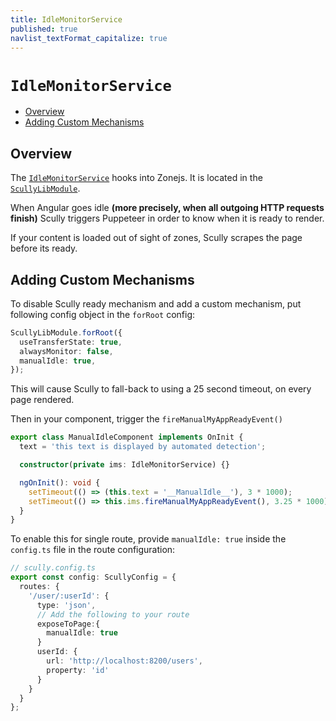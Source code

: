 ```yaml
---
title: IdleMonitorService
published: true
navlist_textFormat_capitalize: true
---
```


# `IdleMonitorService` <!-- omit in toc -->

<div class="docs-link_table">
  <a class="view-in-repo" href="https://github.com/scullyio/scully/blob/main/libs/ng-lib/src/lib/idleMonitor/idle-monitor.service.ts"></a>
</div>

<div class="docs-toc"></div>

- [Overview](#overview)
- [Adding Custom Mechanisms](#adding-custom-mechanisms)

## Overview

The [`IdleMonitorService`](https://github.com/scullyio/scully/blob/main/libs/ng-lib/src/lib/idleMonitor/idle-monitor.service.ts) hooks into Zonejs. It is located in the [`ScullyLibModule`](https://github.com/scullyio/scully/blob/main/libs/ng-lib/src/lib/scully-lib.module.ts).

When Angular goes idle **(more precisely, when all outgoing HTTP requests finish)** Scully triggers Puppeteer in order to know when it is ready to render.

If your content is loaded out of sight of zones, Scully scrapes the page before its ready.

## Adding Custom Mechanisms

To disable Scully ready mechanism and add a custom mechanism, put following config object in the `forRoot` config:

```typescript
ScullyLibModule.forRoot({
  useTransferState: true,
  alwaysMonitor: false,
  manualIdle: true,
});
```

This will cause Scully to fall-back to using a 25 second timeout, on every page rendered.

Then in your component, trigger the `fireManualMyAppReadyEvent()`

```typescript
export class ManualIdleComponent implements OnInit {
  text = 'this text is displayed by automated detection';

  constructor(private ims: IdleMonitorService) {}

  ngOnInit(): void {
    setTimeout(() => (this.text = '__ManualIdle__'), 3 * 1000);
    setTimeout(() => this.ims.fireManualMyAppReadyEvent(), 3.25 * 1000);
  }
}
```

To enable this for single route, provide `manualIdle: true` inside the `config.ts` file in the route configuration:

```typescript
// scully.config.ts
export const config: ScullyConfig = {
  routes: {
    '/user/:userId': {
      type: 'json',
      // Add the following to your route
      exposeToPage:{
        manualIdle: true
      }
      userId: {
        url: 'http://localhost:8200/users',
        property: 'id'
      }
    }
  }
};
```
